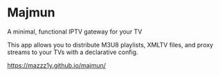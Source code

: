 # Majmun

A minimal, functional IPTV gateway for your TV

This app allows you to distribute M3U8 playlists, XMLTV files, and proxy streams to your TVs with a declarative config.

https://mazzz1y.github.io/majmun/